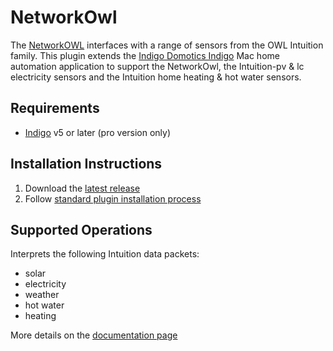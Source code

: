 # NetworkOwl

The [NetworkOWL](http://www.theowl.com/owl-intuition/) interfaces with a range of sensors from the OWL Intuition family. This plugin extends the [Indigo Domotics Indigo](http://www.indigodomo.com/index.html) Mac home automation application to support the NetworkOwl, the Intuition-pv &amp; lc electricity sensors and the Intuition home heating &amp; hot water sensors.

## Requirements

* [Indigo](http://www.indigodomo.com/index.html) v5 or later (pro version only)

## Installation Instructions

1. Download the [latest release](https://github.com/smudger4/NetworkOwl/releases)
2. Follow [standard plugin installation process](http://bit.ly/1e1Vc7b)

## Supported Operations

Interprets the following Intuition data packets:

* solar
* electricity
* weather
* hot water
* heating

More details on the [documentation page](https://smudger4.github.io/NetworkOwl/)

